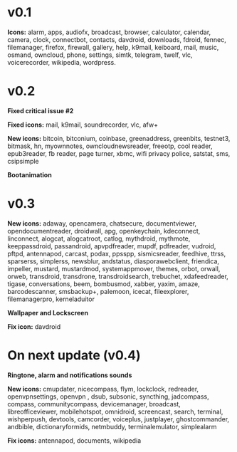 # v0.1 #

**Icons:**
alarm, apps, audiofx, broadcast, browser, calculator, calendar, camera, clock, connectbot, contacts, davdroid, downloads, fdroid, fennec, filemanager, firefox, firewall, gallery, help, k9mail, keiboard, mail, music, osmand, owncloud, phone, settings, simtk, telegram, twelf, vlc, voicerecorder, wikipedia, wordpress. 

# v0.2 #

**Fixed critical issue #2**

**Fixed icons:** mail, k9mail, soundrecorder, vlc, afw+

**New icons:** bitcoin, bitconium, coinbase, greenaddress, greenbits, testnet3, bitmask, hn, myownnotes, owncloudnewsreader, freeotp, cool reader, epub3reader, fb reader, page turner, xbmc, wifi privacy police, satstat, sms, csipsimple

**Bootanimation**

# v0.3 #

**New icons:** adaway, opencamera, chatsecure, documentviewer, opendocumentreader, droidwall, apg, openkeychain, kdeconnect, linconnect, alogcat, alogcatroot, catlog, mythdroid, mythmote, keeppassdroid, passandroid, apvpdfreader, mupdf, pdfreader, vudroid, pftpd, antennapod, carcast, podax, ppsspp, sismicsreader, feedhive, ttrss, sparserss, simplerss, newsblur, andstatus, diasporawebclient, friendica, impeller, mustard, mustardmod, systemappmover, themes, orbot, orwall, orweb, transdroid, transdrone, transdroidsearch, trebuchet, xdafeedreader, tigase, conversations, beem, bombusmod, xabber, yaxim, amaze, barcodescanner, smsbackup+, palemoon, icecat, fileexplorer, filemanagerpro, kerneladuitor


**Wallpaper and Lockscreen**

**Fix icon:** davdroid

# On next update (v0.4) #

**Ringtone, alarm and notifications sounds**

**New icons:** cmupdater, nicecompass, flym, lockclock, redreader, openvpnsettings, openvpn , dsub, subsonic, syncthing, jadcompass, compass, communitycompass, devicemanager, broadcast, libreofficeviewer, mobilehotspot, omnidroid, screencast, search, terminal, wishperpush, devtools, camcorder, voiceplus, justplayer, ghostcommander, andbible, dictionaryformids, netmbuddy, terminalemulator, simplealarm

**Fix icons:** antennapod, documents, wikipedia





